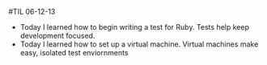 #TIL 06-12-13
* Today I learned how to begin writing a test for Ruby. Tests help keep development focused.
* Today I learned how to set up a virtual machine. Virtual machines make easy, isolated test enviornments
